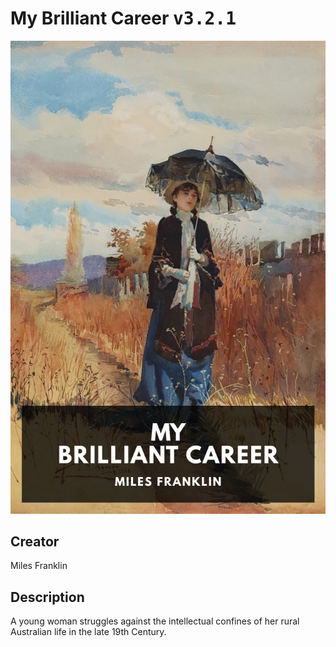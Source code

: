 
# My Brilliant Career <kbd>v3.2.1</kbd>

<center>
  <img src="./cover-1024.jpg"/>
</center>

## Creator
Miles Franklin

## Description
A young woman struggles against the intellectual confines of her rural Australian life in the late 19th Century.

